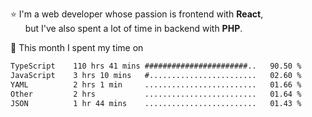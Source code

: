⭐ I'm a web developer whose passion is frontend with <b>React</b>,<br/>
&nbsp; &nbsp; &nbsp; but I've also spent a lot of time in backend with <b>PHP</b>.

📅 This month I spent my time on

<!--START_SECTION:waka-->

```txt
TypeScript    110 hrs 41 mins #######################..   90.50 %
JavaScript    3 hrs 10 mins   #........................   02.60 %
YAML          2 hrs 1 min     .........................   01.66 %
Other         2 hrs           .........................   01.64 %
JSON          1 hr 44 mins    .........................   01.43 %
```

<!--END_SECTION:waka-->
